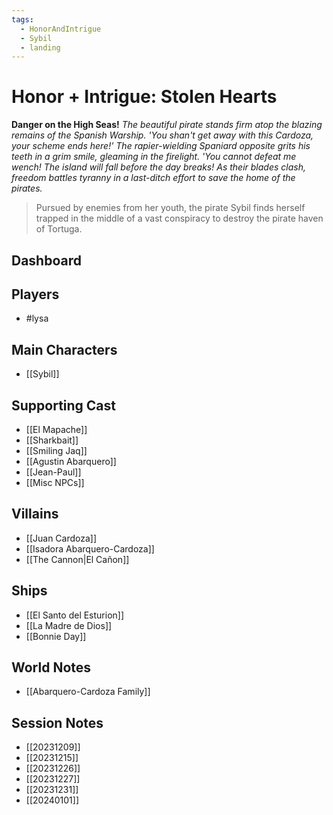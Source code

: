 ```yaml
---
tags:
  - HonorAndIntrigue
  - Sybil
  - landing
---
```

# Honor + Intrigue: Stolen Hearts
**Danger on the High Seas!**
*The beautiful pirate stands firm atop the blazing remains of the Spanish Warship.  'You shan't get away with this Cardoza, your scheme ends here!'
The rapier-wielding Spaniard opposite grits his teeth in a grim smile, gleaming in the firelight.  'You cannot defeat me wench!  The island will fall before the day breaks!*
*As their blades clash, freedom battles tyranny in a last-ditch effort to save the home of the pirates.*
> Pursued by enemies from her youth, the pirate Sybil finds herself trapped in the middle of a vast conspiracy to destroy the pirate haven of Tortuga.
## Dashboard

## Players
- #lysa 
## Main Characters
- [[Sybil]]
## Supporting Cast
- [[El Mapache]]
- [[Sharkbait]]
- [[Smiling Jaq]]
- [[Agustin Abarquero]]
- [[Jean-Paul]]
- [[Misc NPCs]]
## Villains
- [[Juan Cardoza]]
- [[Isadora Abarquero-Cardoza]]
- [[The Cannon|El Cañon]]
## Ships
- [[El Santo del Esturion]]
- [[La Madre de Dios]]
- [[Bonnie Day]]
## World Notes
- [[Abarquero-Cardoza Family]]
## Session Notes
- [[20231209]]
- [[20231215]]
- [[20231226]]
- [[20231227]]
- [[20231231]]
- [[20240101]]
